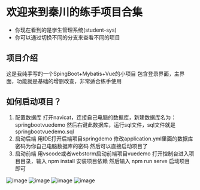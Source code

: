 # 欢迎来到秦川的练手项目合集

- 你现在看到的是学生管理系统(student-sys)
- 你可以通过切换不同的分支来查看不同的项目

## 项目介绍
这是我纯手写的一个SpingBoot+Mybatis+Vue的小项目
包含登录界面，主界面，功能就是基础的增删改查，非常适合练手使用

## 如何启动项目？
1. 配置数据库
   打开navicat，连接自己电脑的数据库，新建数据库名为：springbootvuedemo
   然后右键此数据库，运行sql文件，sql文件就是springbootvuedemo.sql
2. 启动后端
   用IDE打开后端项目springdemo
   修改application.yml里面的数据库密码为你自己电脑数据库的密码
   然后可以直接启动项目了
3. 启动前端
   用vscode或者webstorm启动前端项目vuedemo
   打开控制台进入项目目录，输入 npm install 安装项目依赖
   然后输入 npm run serve 启动项目即可

   
![image](https://github.com/Qinchuan008/SpringBootDemo/assets/87808576/1f53deae-2e6a-4528-8dd4-8a00d2cc7348)
![image](https://github.com/Qinchuan008/SpringBootDemo/assets/87808576/e31191e5-fcb0-48b5-be33-c8cc469ae26e)
![image](https://github.com/Qinchuan008/SpringBootDemo/assets/87808576/94db3422-bbcb-4726-ba34-40d6f8debf32)
![image](https://github.com/Qinchuan008/SpringBootDemo/assets/87808576/699edf3a-e4ea-4a14-85e3-2ed60e6bfe59)

